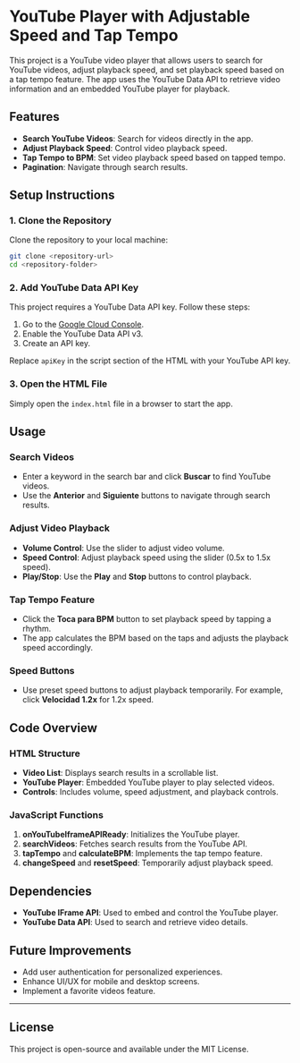# YouTube Player with Adjustable Speed and Tap Tempo

This project is a YouTube video player that allows users to search for YouTube videos, adjust playback speed, and set playback speed based on a tap tempo feature. The app uses the YouTube Data API to retrieve video information and an embedded YouTube player for playback.

## Features

- **Search YouTube Videos**: Search for videos directly in the app.
- **Adjust Playback Speed**: Control video playback speed.
- **Tap Tempo to BPM**: Set video playback speed based on tapped tempo.
- **Pagination**: Navigate through search results.

## Setup Instructions

### 1. Clone the Repository

Clone the repository to your local machine:

```bash
git clone <repository-url>
cd <repository-folder>
```

### 2. Add YouTube Data API Key

This project requires a YouTube Data API key. Follow these steps:

1. Go to the [Google Cloud Console](https://console.cloud.google.com/).
2. Enable the YouTube Data API v3.
3. Create an API key.

Replace `apiKey` in the script section of the HTML with your YouTube API key.

### 3. Open the HTML File

Simply open the `index.html` file in a browser to start the app.

## Usage

### Search Videos
- Enter a keyword in the search bar and click **Buscar** to find YouTube videos.
- Use the **Anterior** and **Siguiente** buttons to navigate through search results.

### Adjust Video Playback
- **Volume Control**: Use the slider to adjust video volume.
- **Speed Control**: Adjust playback speed using the slider (0.5x to 1.5x speed).
- **Play/Stop**: Use the **Play** and **Stop** buttons to control playback.

### Tap Tempo Feature
- Click the **Toca para BPM** button to set playback speed by tapping a rhythm.
- The app calculates the BPM based on the taps and adjusts the playback speed accordingly.

### Speed Buttons
- Use preset speed buttons to adjust playback temporarily. For example, click **Velocidad 1.2x** for 1.2x speed.

## Code Overview

### HTML Structure
- **Video List**: Displays search results in a scrollable list.
- **YouTube Player**: Embedded YouTube player to play selected videos.
- **Controls**: Includes volume, speed adjustment, and playback controls.

### JavaScript Functions

1. **onYouTubeIframeAPIReady**: Initializes the YouTube player.
2. **searchVideos**: Fetches search results from the YouTube API.
3. **tapTempo** and **calculateBPM**: Implements the tap tempo feature.
4. **changeSpeed** and **resetSpeed**: Temporarily adjust playback speed.

## Dependencies

- **YouTube IFrame API**: Used to embed and control the YouTube player.
- **YouTube Data API**: Used to search and retrieve video details.

## Future Improvements

- Add user authentication for personalized experiences.
- Enhance UI/UX for mobile and desktop screens.
- Implement a favorite videos feature.

---

## License

This project is open-source and available under the MIT License.
